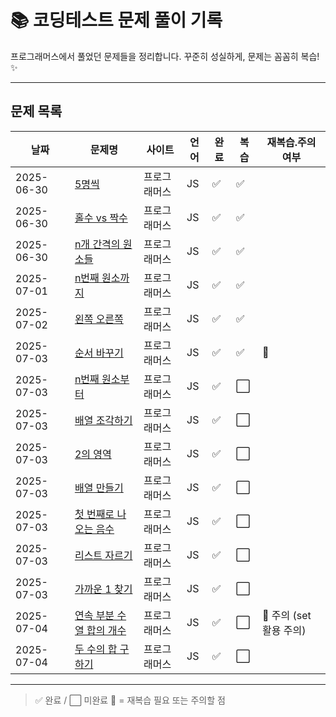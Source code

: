 # 📚 코딩테스트 문제 풀이 기록

프로그래머스에서 풀었던 문제들을 정리합니다.
꾸준히 성실하게, 문제는 꼼꼼히 복습! ✨

---

## 문제 목록

| 날짜       | 문제명                                                                                       | 사이트       | 언어 | 완료 | 복습 | 재복습.주의 여부        |
| ---------- | -------------------------------------------------------------------------------------------- | ------------ | ---- | ---- | ---- | ----------------------- |
| 2025-06-30 | [5명씩](https://school.programmers.co.kr/learn/courses/30/lessons/181886)                    | 프로그래머스 | JS   | ✅   | ✅   |                         |
| 2025-06-30 | [홀수 vs 짝수](https://school.programmers.co.kr/learn/courses/30/lessons/181887)             | 프로그래머스 | JS   | ✅   | ✅   |                         |
| 2025-06-30 | [n개 간격의 원소들](https://school.programmers.co.kr/learn/courses/30/lessons/181888)        | 프로그래머스 | JS   | ✅   | ✅   |                         |
| 2025-07-01 | [n번째 원소까지](https://school.programmers.co.kr/learn/courses/30/lessons/181889)           | 프로그래머스 | JS   | ✅   | ✅   |                         |
| 2025-07-02 | [왼쪽 오른쪽](https://school.programmers.co.kr/learn/courses/30/lessons/181890)              | 프로그래머스 | JS   | ✅   | ✅   |                         |
| 2025-07-03 | [순서 바꾸기](https://school.programmers.co.kr/learn/courses/30/lessons/181891)              | 프로그래머스 | JS   | ✅   | ✅   | 🧡                      |
| 2025-07-03 | [n번째 원소부터](https://school.programmers.co.kr/learn/courses/30/lessons/181892)           | 프로그래머스 | JS   | ✅   | ⬜   |                         |
| 2025-07-03 | [배열 조각하기](https://school.programmers.co.kr/learn/courses/30/lessons/181893)            | 프로그래머스 | JS   | ✅   | ⬜   |                         |
| 2025-07-03 | [2의 영역](https://school.programmers.co.kr/learn/courses/30/lessons/181894)                 | 프로그래머스 | JS   | ✅   | ⬜   |                         |
| 2025-07-03 | [배열 만들기](https://school.programmers.co.kr/learn/courses/30/lessons/181895)              | 프로그래머스 | JS   | ✅   | ⬜   |                         |
| 2025-07-03 | [첫 번째로 나오는 음수](https://school.programmers.co.kr/learn/courses/30/lessons/181896)    | 프로그래머스 | JS   | ✅   | ⬜   |                         |
| 2025-07-03 | [리스트 자르기](https://school.programmers.co.kr/learn/courses/30/lessons/181897)            | 프로그래머스 | JS   | ✅   | ⬜   |                         |
| 2025-07-03 | [가까운 1 찾기](https://school.programmers.co.kr/learn/courses/30/lessons/181898)            | 프로그래머스 | JS   | ✅   | ⬜   |                         |
| 2025-07-04 | [연속 부분 수열 합의 개수](https://school.programmers.co.kr/learn/courses/30/lessons/131701) | 프로그래머스 | JS   | ✅   | ⬜   | 🧡 주의 (set 활용 주의) |
| 2025-07-04 | [두 수의 합 구하기](https://school.programmers.co.kr/learn/courses/30/lessons/120802)        | 프로그래머스 | JS   | ✅   | ⬜   |                         |

---

> ✅ 완료 / ⬜ 미완료
> 🧡 = 재복습 필요 또는 주의할 점

